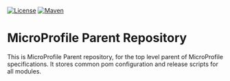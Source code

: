 [![License](https://img.shields.io/github/license/smallrye/smallrye-config.svg)](http://www.apache.org/licenses/LICENSE-2.0)
[![Maven](https://img.shields.io/maven-central/v/org.eclipse.microprofile/microprofile-parent?color=green)](https://search.maven.org/artifact/org.eclipse.microprofile/build-tools)

# MicroProfile Parent Repository

This is MicroProfile Parent repository, for the top level parent of MicroProfile specifications.  It stores common pom configuration and release scripts for all modules.
